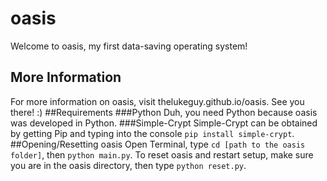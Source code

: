 # oasis
Welcome to oasis, my first data-saving operating system!
## More Information
For more information on oasis, visit thelukeguy.github.io/oasis. See you there! :)
##Requirements
###Python
Duh, you need Python because oasis was developed in Python.
###Simple-Crypt
Simple-Crypt can be obtained by getting Pip and typing into the console `pip install simple-crypt`.
##Opening/Resetting oasis
Open Terminal, type `cd [path to the oasis folder]`, then `python main.py`. To reset oasis and restart setup, make sure you are in the oasis directory, then type `python reset.py`.
